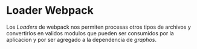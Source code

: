 # Loader Webpack
Los *Loaders* de webpack nos permiten procesas otros tipos de archivos y convertirlos en validos modulos que pueden ser consumidos por la aplicacion
y por ser agregado a la dependencia de *graphos*.
